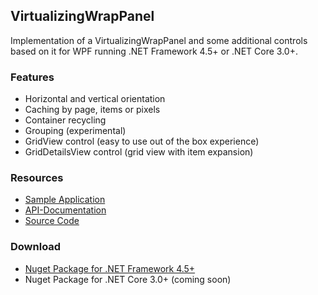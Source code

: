 ## VirtualizingWrapPanel

Implementation of a VirtualizingWrapPanel and some additional controls based on it for WPF running .NET Framework 4.5+ or .NET Core 3.0+.

### Features
* Horizontal and vertical orientation
* Caching by page, items or pixels
* Container recycling
* Grouping (experimental)
* GridView control (easy to use out of the box experience)
* GridDetailsView control (grid view with item expansion)

### Resources
* [Sample Application](https://gitlab.com/sbaeumlisberger/virtualizing-wrap-panel/tree/master/VirtualizingWrapPanel/VirtualizingWrapPanelSamples)
* [API-Documentation](http://sbaeumlisberger.gitlab.io/virtualizing-wrap-panel/api/WpfToolkit.Controls.html)
* [Source Code](https://gitlab.com/sbaeumlisberger/virtualizing-wrap-panel/tree/master/VirtualizingWrapPanel/VirtualizingWrapPanel)

### Download
* [Nuget Package for .NET Framework 4.5+](https://www.nuget.org/packages/VirtualizingWrapPanel/)
* Nuget Package for .NET Core 3.0+ (coming soon)
